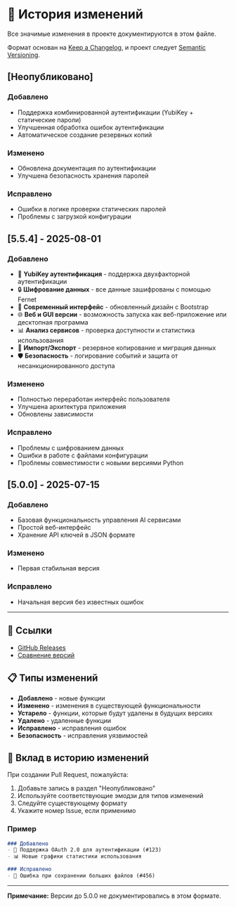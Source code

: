 # 📝 История изменений

Все значимые изменения в проекте документируются в этом файле.

Формат основан на [Keep a Changelog](https://keepachangelog.com/ru/1.0.0/),
и проект следует [Semantic Versioning](https://semver.org/lang/ru/).

## [Неопубликовано]

### Добавлено
- Поддержка комбинированной аутентификации (YubiKey + статические пароли)
- Улучшенная обработка ошибок аутентификации
- Автоматическое создание резервных копий

### Изменено
- Обновлена документация по аутентификации
- Улучшена безопасность хранения паролей

### Исправлено
- Ошибки в логике проверки статических паролей
- Проблемы с загрузкой конфигурации

## [5.5.4] - 2025-08-01

### Добавлено
- 🔐 **YubiKey аутентификация** - поддержка двухфакторной аутентификации
- 🔒 **Шифрование данных** - все данные зашифрованы с помощью Fernet
- 📱 **Современный интерфейс** - обновленный дизайн с Bootstrap
- 🌐 **Веб и GUI версии** - возможность запуска как веб-приложение или десктопная программа
- 📊 **Анализ сервисов** - проверка доступности и статистика использования
- 🔄 **Импорт/Экспорт** - резервное копирование и миграция данных
- 🛡️ **Безопасность** - логирование событий и защита от несанкционированного доступа

### Изменено
- Полностью переработан интерфейс пользователя
- Улучшена архитектура приложения
- Обновлены зависимости

### Исправлено
- Проблемы с шифрованием данных
- Ошибки в работе с файлами конфигурации
- Проблемы совместимости с новыми версиями Python

## [5.0.0] - 2025-07-15

### Добавлено
- Базовая функциональность управления AI сервисами
- Простой веб-интерфейс
- Хранение API ключей в JSON формате

### Изменено
- Первая стабильная версия

### Исправлено
- Начальная версия без известных ошибок

---

## 🔗 Ссылки

- [GitHub Releases](https://github.com/your-username/ai-manager/releases)
- [Сравнение версий](https://github.com/your-username/ai-manager/compare)

## 📋 Типы изменений

- **Добавлено** - новые функции
- **Изменено** - изменения в существующей функциональности
- **Устарело** - функции, которые будут удалены в будущих версиях
- **Удалено** - удаленные функции
- **Исправлено** - исправления ошибок
- **Безопасность** - исправления уязвимостей

## 🤝 Вклад в историю изменений

При создании Pull Request, пожалуйста:

1. Добавьте запись в раздел "Неопубликовано"
2. Используйте соответствующие эмодзи для типов изменений
3. Следуйте существующему формату
4. Укажите номер Issue, если применимо

### Пример

```markdown
### Добавлено
- 🔐 Поддержка OAuth 2.0 для аутентификации (#123)
- 📊 Новые графики статистики использования

### Исправлено
- 🐛 Ошибка при сохранении больших файлов (#456)
```

---

**Примечание:** Версии до 5.0.0 не документировались в этом формате. 